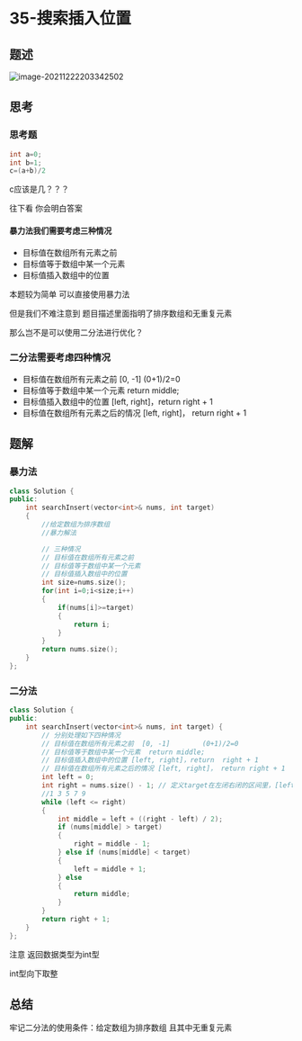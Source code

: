 # 35-搜索插入位置

## 题述

![image-20211222203342502](https://happygoing.oss-cn-beijing.aliyuncs.com/img/image-20211222203342502.png)

## 思考

### 思考题

```c++
int a=0;
int b=1;
c=(a+b)/2
```

c应该是几？？？

往下看 你会明白答案

#### 暴力法我们需要考虑三种情况

- 目标值在数组所有元素之前
- 目标值等于数组中某一个元素
- 目标值插入数组中的位置

本题较为简单 可以直接使用暴力法

但是我们不难注意到 题目描述里面指明了排序数组和无重复元素

那么岂不是可以使用二分法进行优化？

### 二分法需要考虑四种情况

- 目标值在数组所有元素之前 [0, -1]    (0+1)/2=0
- 目标值等于数组中某一个元素 return middle;
- 目标值插入数组中的位置 [left, right]，return right + 1
- 目标值在数组所有元素之后的情况 [left, right]， return right + 1

## 题解

### 暴力法

```C++
class Solution {
public:
    int searchInsert(vector<int>& nums, int target) 
    {
        //给定数组为排序数组
        //暴力解法

        // 三种情况
        // 目标值在数组所有元素之前
        // 目标值等于数组中某一个元素
        // 目标值插入数组中的位置
        int size=nums.size();
        for(int i=0;i<size;i++)
        {
            if(nums[i]>=target)
            {
                return i;
            }
        }
        return nums.size();
    }
};
```

### 二分法

```C++
class Solution {
public:
    int searchInsert(vector<int>& nums, int target) {
        // 分别处理如下四种情况
        // 目标值在数组所有元素之前  [0, -1]        (0+1)/2=0
        // 目标值等于数组中某一个元素  return middle;
        // 目标值插入数组中的位置 [left, right]，return  right + 1
        // 目标值在数组所有元素之后的情况 [left, right]， return right + 1
        int left = 0;
        int right = nums.size() - 1; // 定义target在左闭右闭的区间里，[left, right]
        //1 3 5 7 9
        while (left <= right) 
        { 
            int middle = left + ((right - left) / 2);
            if (nums[middle] > target) 
            {
                right = middle - 1; 
            } else if (nums[middle] < target) 
            {
                left = middle + 1; 
            } else 
            { 
                return middle;
            }
        }
        return right + 1;
    }
};

```

注意 返回数据类型为int型

int型向下取整

## 总结

牢记二分法的使用条件：给定数组为排序数组 且其中无重复元素